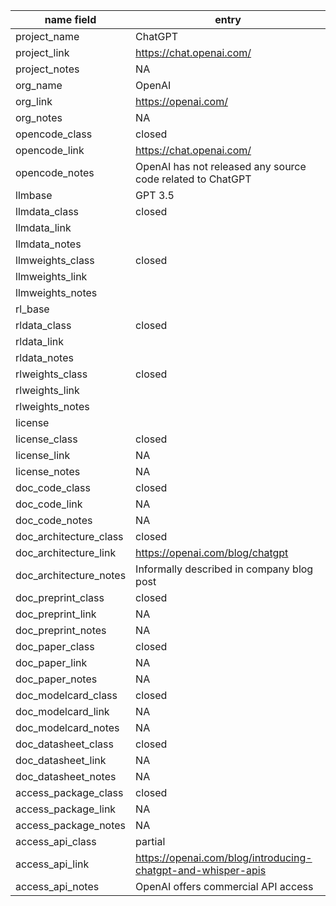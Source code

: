 |name field            | entry                                                      |
|----------------------|------------------------------------------------------------|
|project_name          |ChatGPT                                                     |
|project_link          |https://chat.openai.com/                                    |
|project_notes         |NA                                                          |
|org_name              |OpenAI                                                      |
|org_link              |https://openai.com/                                         |
|org_notes             |NA                                                          |
|opencode_class        |closed                                                      |
|opencode_link         |https://chat.openai.com/                                    |
|opencode_notes        |OpenAI has not released any source code related to ChatGPT  |
|llmbase               |GPT 3.5                                                     |
|llmdata_class         |closed                                                      |
|llmdata_link          |                                                            |
|llmdata_notes         |                                                            |
|llmweights_class      |closed                                                      |
|llmweights_link       |                                                            |
|llmweights_notes      |                                                            |
|rl_base               |                                                            |
|rldata_class          |closed                                                      |
|rldata_link           |                                                            |
|rldata_notes          |                                                            |
|rlweights_class       |closed                                                      |
|rlweights_link        |                                                            |
|rlweights_notes       |                                                            |
|license               |                                                            |
|license_class         |closed                                                      |
|license_link          |NA                                                          |
|license_notes         |NA                                                          |
|doc_code_class        |closed                                                      |
|doc_code_link         |NA                                                          |
|doc_code_notes        |NA                                                          |
|doc_architecture_class|closed                                                      |
|doc_architecture_link |https://openai.com/blog/chatgpt                             |
|doc_architecture_notes|Informally described in company blog post                   |
|doc_preprint_class    |closed                                                      |
|doc_preprint_link     |NA                                                          |
|doc_preprint_notes    |NA                                                          |
|doc_paper_class       |closed                                                      |
|doc_paper_link        |NA                                                          |
|doc_paper_notes       |NA                                                          |
|doc_modelcard_class   |closed                                                      |
|doc_modelcard_link    |NA                                                          |
|doc_modelcard_notes   |NA                                                          |
|doc_datasheet_class   |closed                                                      |
|doc_datasheet_link    |NA                                                          |
|doc_datasheet_notes   |NA                                                          |
|access_package_class  |closed                                                      |
|access_package_link   |NA                                                          |
|access_package_notes  |NA                                                          |
|access_api_class      |partial                                                     |
|access_api_link       |https://openai.com/blog/introducing-chatgpt-and-whisper-apis|
|access_api_notes      |OpenAI offers commercial API access                         |
